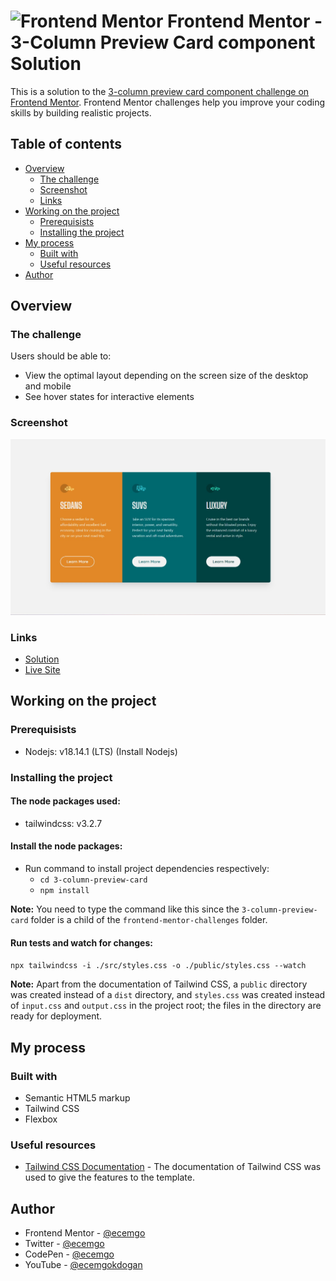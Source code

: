 # <img src="https://user-images.githubusercontent.com/13468728/222973742-9133bdb5-61f0-4f53-8b08-bb3c349e2056.png" title="Frontend Mentor" alt="Frontend Mentor" width="50" height="50"/> Frontend Mentor - 3-Column Preview Card component Solution

This is a solution to the [3-column preview card component challenge on Frontend Mentor](https://www.frontendmentor.io/challenges/3column-preview-card-component-pH92eAR2-). Frontend Mentor challenges help you improve your coding skills by building realistic projects.

## Table of contents

- [Overview](#overview)
  - [The challenge](#the-challenge)
  - [Screenshot](#screenshot)
  - [Links](#links)
- [Working on the project](#working-on-the-project)
  - [Prerequisists](#prerequisists)
  - [Installing the project](#installing-the-project)
- [My process](#my-process)
  - [Built with](#built-with)
  - [Useful resources](#useful-resources)
- [Author](#author)

## Overview

### The challenge

Users should be able to:

- View the optimal layout depending on the screen size of the desktop and mobile
- See hover states for interactive elements

### Screenshot

![](./public/images/three-column.jpg)

### Links

- [Solution](https://www.frontendmentor.io/solutions/responsive-preview-card-by-using-tailwind-css-IE8f1ynnis)
- [Live Site](https://ecemgo-3-column-preview-card.netlify.app/)

## Working on the project

### Prerequisists

- Nodejs: v18.14.1 (LTS) (Install Nodejs)

### Installing the project

#### The node packages used:

- tailwindcss: v3.2.7

#### Install the node packages:

- Run command to install project dependencies respectively:
  - `cd 3-column-preview-card`
  - `npm install`

**Note:** You need to type the command like this since the `3-column-preview-card` folder is a child of the `frontend-mentor-challenges` folder.

#### Run tests and watch for changes:

`npx tailwindcss -i ./src/styles.css -o ./public/styles.css --watch`

**Note:** Apart from the documentation of Tailwind CSS, a `public` directory was created instead of a `dist` directory, and `styles.css` was created instead of `input.css` and `output.css` in the project root; the files in the directory are ready for deployment.

## My process

### Built with

- Semantic HTML5 markup
- Tailwind CSS
- Flexbox

### Useful resources

- [Tailwind CSS Documentation](https://tailwindcss.com/docs/installation) - The documentation of Tailwind CSS was used to give the features to the template.

## Author

- Frontend Mentor - [@ecemgo](https://www.frontendmentor.io/profile/ecemgo)
- Twitter - [@ecemgo](https://twitter.com/ecemgo)
- CodePen - [@ecemgo](https://codepen.io/ecemgo)
- YouTube - [@ecemgokdogan](https://www.youtube.com/channel/UCktkPv17cw27PaFGcnZa_aQ)
